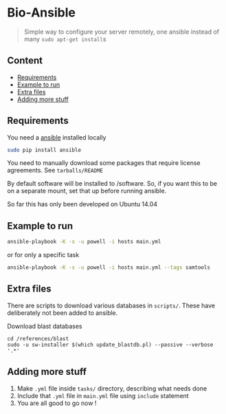 # Bio-Ansible 

> Simple way to configure your server remotely, one ansible instead of many `sudo apt-get install`s

## Content 

- [Requirements](#requirements)
- [Example to run](#example-to-run)
- [Extra files](#extra-files)
- [Adding more stuff](#adding-more-stuff)

## Requirements

You need a [ansible](http://docs.ansible.com/ansible/index.html) installed locally

```BASH
sudo pip install ansible
```

You need to manually download some packages that require license agreements.  See `tarballs/README`

By default software will be installed to /software.  So, if you want this to be on a separate mount, set that up before running ansible.

So far this has only been developed on Ubuntu 14.04

## Example to run

```BASH
ansible-playbook -K -s -u powell -i hosts main.yml
```

or for only a specific task

```BASH
ansible-playbook -K -s -u powell -i hosts main.yml --tags samtools
```


## Extra files

There are scripts to download various databases in `scripts/`. These have deliberately not been added to ansible.

Download blast databases

    cd /references/blast
    sudo -u sw-installer $(which update_blastdb.pl) --passive --verbose '.*'

## Adding more stuff

1. Make `.yml` file inside `tasks/` directory, describing what needs done
2. Include that `.yml` file in `main.yml` file using `include` statement
3. You are all good to go now !
